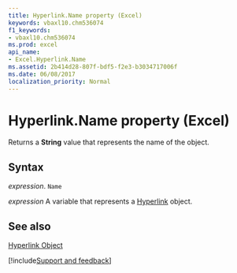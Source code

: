 ```yaml
---
title: Hyperlink.Name property (Excel)
keywords: vbaxl10.chm536074
f1_keywords:
- vbaxl10.chm536074
ms.prod: excel
api_name:
- Excel.Hyperlink.Name
ms.assetid: 2b414d28-807f-bdf5-f2e3-b3034717006f
ms.date: 06/08/2017
localization_priority: Normal
---
```



# Hyperlink.Name property (Excel)

Returns a  **String** value that represents the name of the object.


## Syntax

_expression_. `Name`

_expression_ A variable that represents a [Hyperlink](Excel.Hyperlink.md) object.


## See also


[Hyperlink Object](Excel.Hyperlink.md)

[!include[Support and feedback](~/includes/feedback-boilerplate.md)]